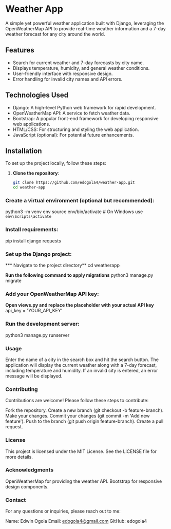 # Weather App

A simple yet powerful weather application built with Django, leveraging the OpenWeatherMap API to provide real-time weather information and a 7-day weather forecast for any city around the world.

## Features

- Search for current weather and 7-day forecasts by city name.
- Displays temperature, humidity, and general weather conditions.
- User-friendly interface with responsive design.
- Error handling for invalid city names and API errors.

## Technologies Used

- Django: A high-level Python web framework for rapid development.
- OpenWeatherMap API: A service to fetch weather data.
- Bootstrap: A popular front-end framework for developing responsive web applications.
- HTML/CSS: For structuring and styling the web application.
- JavaScript (optional): For potential future enhancements.

## Installation

To set up the project locally, follow these steps:

1. **Clone the repository**:
   ```bash
   git clone https://github.com/edogola4/weather-app.git
   cd weather-app

### Create a virtual environment (optional but recommended):

python3 -m venv env
source env/bin/activate  # On Windows use `env\Scripts\activate`


### Install requirements:

pip install django requests

### Set up the Django project:

*** Navigate to the project directory**
cd weatherapp

**Run the following command to apply migrations**
python3 manage.py migrate

### Add your OpenWeatherMap API key:
**Open views.py and replace the placeholder with your actual API key**
api_key = 'YOUR_API_KEY'


### Run the development server:
python3 manage.py runserver


### Usage
Enter the name of a city in the search box and hit the search button.
The application will display the current weather along with a 7-day forecast, including temperature and humidity.
If an invalid city is entered, an error message will be displayed.


### Contributing
Contributions are welcome! Please follow these steps to contribute:

Fork the repository.
Create a new branch (git checkout -b feature-branch).
Make your changes.
Commit your changes (git commit -m 'Add new feature').
Push to the branch (git push origin feature-branch).
Create a pull request.


### License
This project is licensed under the MIT License. See the LICENSE file for more details.

### Acknowledgments
OpenWeatherMap for providing the weather API.
Bootstrap for responsive design components.


### Contact
For any questions or inquiries, please reach out to me:

Name: Edwin Ogola
Email: edogola4@gmail.com
GitHub: edogola4